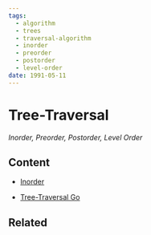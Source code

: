 ```yaml
---
tags:
  - algorithm
  - trees
  - traversal-algorithm
  - inorder
  - preorder
  - postorder
  - level-order
date: 1991-05-11
---
```


Tree-Traversal
=========

*Inorder, Preorder, Postorder, Level Order*

Content
---------------

* [Inorder](./Inorder/Inorder.MD)

* [Tree-Traversal Go](./go/Tree-Traversal%20(Go%20🦫).md)


Related
----------------------------


